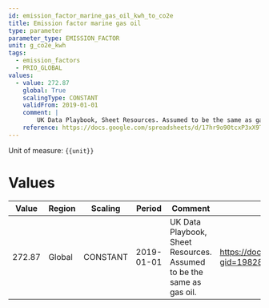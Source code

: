 ```yaml
---
id: emission_factor_marine_gas_oil_kwh_to_co2e
title: Emission factor marine gas oil
type: parameter
parameter_type: EMISSION_FACTOR
unit: g_co2e_kwh
tags:
  - emission_factors
  - PRIO_GLOBAL
values:
  - value: 272.87
    global: True
    scalingType: CONSTANT
    validFrom: 2019-01-01
    comment: |
        UK Data Playbook, Sheet Resources. Assumed to be the same as gas oil.
    reference: https://docs.google.com/spreadsheets/d/17hr9o90tcxP3xX9T000uWcXSrzm5b5D3UfPwcq7LzgA/edit?gid=1982830832#gid=1982830832
---
```



Unit of measure: `{{unit}}`


# Values


| Value | Region | Scaling | Period | Comment | Reference |
|-------|--------|---------|--------|---------|-----------|
| 272.87 | Global | CONSTANT | 2019-01-01 | UK Data Playbook, Sheet Resources. Assumed to be the same as gas oil. | https://docs.google.com/spreadsheets/d/17hr9o90tcxP3xX9T000uWcXSrzm5b5D3UfPwcq7LzgA/edit?gid=1982830832#gid=1982830832 |


